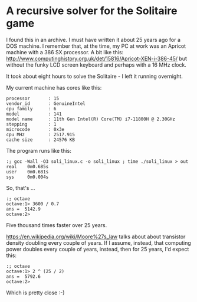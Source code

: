 # A recursive solver for the Solitaire game

I found this in an archive. I must have written it about 25 years ago for a DOS 
machine. I remember that, at the time, my PC at work was an Apricot machine with 
a 386 SX processor. A bit like this: http://www.computinghistory.org.uk/det/15816/Apricot-XEN-i-386-45/ 
but without the funky LCD screen keyboard and perhaps with a 16 MHz clock.

It took about eight hours to solve the Solitaire - I left it running overnight.

My current machine has cores like this:

    processor       : 15
    vendor_id       : GenuineIntel
    cpu family      : 6
    model           : 141
    model name      : 11th Gen Intel(R) Core(TM) i7-11800H @ 2.30GHz
    stepping        : 1
    microcode       : 0x3e
    cpu MHz         : 2517.915
    cache size      : 24576 KB

The program runs like this:

    :; gcc -Wall -O3 soli_linux.c -o soli_linux ; time ./soli_linux > out
    real    0m0.685s
    user    0m0.681s
    sys     0m0.004s

So, that's ...

    :; octave
    octave:1> 3600 / 0.7
    ans =  5142.9
    octave:2>

Five thousand times faster over 25 years.

https://en.wikipedia.org/wiki/Moore%27s_law talks about about transistor density 
doubling every couple of years. If I assume, instead, that computing power doubles every 
couple of years, instead, then for 25 years, I'd expect this:

    :; octave
    octave:1> 2 ^ (25 / 2)
    ans =  5792.6
    octave:2>

Which is pretty close :-)
